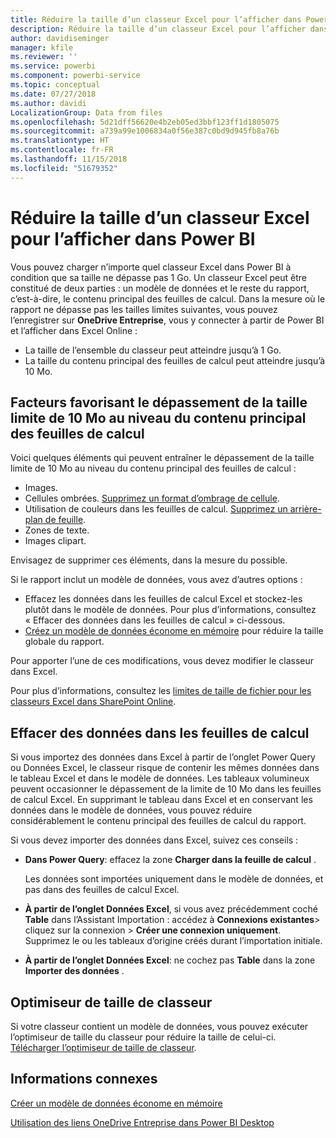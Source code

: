 ```yaml
---
title: Réduire la taille d’un classeur Excel pour l’afficher dans Power BI
description: Réduire la taille d’un classeur Excel pour l’afficher dans Power BI
author: davidiseminger
manager: kfile
ms.reviewer: ''
ms.service: powerbi
ms.component: powerbi-service
ms.topic: conceptual
ms.date: 07/27/2018
ms.author: davidi
LocalizationGroup: Data from files
ms.openlocfilehash: 5d21dff56620e4b2eb05ed3bbf123ff1d1805075
ms.sourcegitcommit: a739a99e1006834a0f56e387c0bd9d945fb8a76b
ms.translationtype: HT
ms.contentlocale: fr-FR
ms.lasthandoff: 11/15/2018
ms.locfileid: "51679352"
---
```

# <a name="reduce-the-size-of-an-excel-workbook-to-view-it-in-power-bi"></a>Réduire la taille d’un classeur Excel pour l’afficher dans Power BI
Vous pouvez charger n’importe quel classeur Excel dans Power BI à condition que sa taille ne dépasse pas 1 Go. Un classeur Excel peut être constitué de deux parties : un modèle de données et le reste du rapport, c’est-à-dire, le contenu principal des feuilles de calcul. Dans la mesure où le rapport ne dépasse pas les tailles limites suivantes, vous pouvez l’enregistrer sur **OneDrive Entreprise**, vous y connecter à partir de Power BI et l’afficher dans Excel Online :

* La taille de l’ensemble du classeur peut atteindre jusqu’à 1 Go.
* La taille du contenu principal des feuilles de calcul peut atteindre jusqu’à 10 Mo.

## <a name="what-makes-core-worksheet-contents-larger-than-10-mb"></a>Facteurs favorisant le dépassement de la taille limite de 10 Mo au niveau du contenu principal des feuilles de calcul
Voici quelques éléments qui peuvent entraîner le dépassement de la taille limite de 10 Mo au niveau du contenu principal des feuilles de calcul :

* Images.
* Cellules ombrées. [Supprimez un format d’ombrage de cellule](https://support.office.com/article/Add-or-change-the-background-color-of-cells-ac10f131-b847-428f-b656-d65375fb815e).
* Utilisation de couleurs dans les feuilles de calcul. [Supprimez un arrière-plan de feuille](https://support.office.com/article/add-or-remove-a-sheet-background-3577a762-8450-4556-96a2-cc265abc00a8).
* Zones de texte.
* Images clipart.

Envisagez de supprimer ces éléments, dans la mesure du possible. 

Si le rapport inclut un modèle de données, vous avez d’autres options : 

* Effacez les données dans les feuilles de calcul Excel et stockez-les plutôt dans le modèle de données. Pour plus d’informations, consultez « Effacer des données dans les feuilles de calcul » ci-dessous. 
* [Créez un modèle de données économe en mémoire](https://support.office.com/article/Create-a-memory-efficient-Data-Model-using-Excel-2013-and-the-Power-Pivot-add-in-951c73a9-21c4-46ab-9f5e-14a2833b6a70) pour réduire la taille globale du rapport.

Pour apporter l’une de ces modifications, vous devez modifier le classeur dans Excel.

Pour plus d’informations, consultez les [limites de taille de fichier pour les classeurs Excel dans SharePoint Online](https://support.office.com/article/File-size-limits-for-workbooks-in-SharePoint-Online-9e5bc6f8-018f-415a-b890-5452687b325e).

## <a name="remove-data-from-worksheets"></a>Effacer des données dans les feuilles de calcul
Si vous importez des données dans Excel à partir de l’onglet Power Query ou Données Excel, le classeur risque de contenir les mêmes données dans le tableau Excel et dans le modèle de données. Les tableaux volumineux peuvent occasionner le dépassement de la limite de 10 Mo dans les feuilles de calcul Excel. En supprimant le tableau dans Excel et en conservant les données dans le modèle de données, vous pouvez réduire considérablement le contenu principal des feuilles de calcul du rapport. 

Si vous devez importer des données dans Excel, suivez ces conseils :

* **Dans Power Query**: effacez la zone **Charger dans la feuille de calcul** .
  
  Les données sont importées uniquement dans le modèle de données, et pas dans des feuilles de calcul Excel.
* **À partir de l’onglet Données Excel**, si vous avez précédemment coché **Table** dans l’Assistant Importation : accédez à **Connexions existantes**\> cliquez sur la connexion \> **Créer une connexion uniquement**. Supprimez le ou les tableaux d’origine créés durant l’importation initiale.
* **À partir de l’onglet Données Excel**: ne cochez pas **Table** dans la zone **Importer des données** .

## <a name="workbook-size-optimizer"></a>Optimiseur de taille de classeur
Si votre classeur contient un modèle de données, vous pouvez exécuter l’optimiseur de taille du classeur pour réduire la taille de celui-ci. [Télécharger l’optimiseur de taille de classeur](https://www.microsoft.com/download/details.aspx?id=38793).

## <a name="related-info"></a>Informations connexes
[Créer un modèle de données économe en mémoire](https://support.office.com/article/Create-a-memory-efficient-Data-Model-using-Excel-2013-and-the-Power-Pivot-add-in-951c73a9-21c4-46ab-9f5e-14a2833b6a70)

[Utilisation des liens OneDrive Entreprise dans Power BI Desktop](desktop-use-onedrive-business-links.md)


